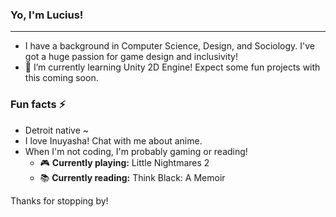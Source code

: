 ### Yo, I'm Lucius! 

---
- I have a background in Computer Science, Design, and Sociology. I've got a huge passion for game design and inclusivity! 
- 🌱 I’m currently learning Unity 2D Engine! Expect some fun projects with this coming soon.
### Fun facts ⚡
  - Detroit native ~
  - I love Inuyasha! Chat with me about anime.
  - When I'm not coding, I'm probably gaming or reading! 
    - 🎮 **Currently playing:** Little Nightmares 2
    - 📚 **Currently reading:** Think Black: A Memoir

Thanks for stopping by! 

<!--
**fangbalm/fangbalm** is a ✨ _special_ ✨ repository because its `README.md` (this file) appears on your GitHub profile.

Here are some ideas to get you started:

- 🔭 I’m currently working on ...
- 🌱 I’m currently learning ...
- 👯 I’m looking to collaborate on ...
- 🤔 I’m looking for help with ...
- 💬 Ask me about ...
- 📫 How to reach me: ...
- 😄 Pronouns: ...
- ⚡ Fun fact: ...
-->
 
